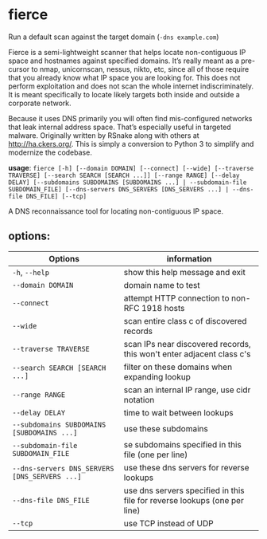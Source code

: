 # fierce

Run a default scan against the target domain (`-dns example.com`)

Fierce is a semi-lightweight scanner that helps locate non-contiguous IP space and hostnames against specified domains. It’s really meant as a pre-cursor to nmap, unicornscan, nessus, nikto, etc, since all of those require that you already know what IP space you are looking for. This does not perform exploitation and does not scan the whole internet indiscriminately. It is meant specifically to locate likely targets both inside and outside a corporate network.

Because it uses DNS primarily you will often find mis-configured networks that leak internal address space. That’s especially useful in targeted malware. Originally written by RSnake along with others at http://ha.ckers.org/. This is simply a conversion to Python 3 to simplify and modernize the codebase.


**usage**: `fierce [-h] [--domain DOMAIN] [--connect] [--wide] [--traverse TRAVERSE] [--search SEARCH [SEARCH ...]] [--range RANGE] [--delay DELAY] [--subdomains SUBDOMAINS [SUBDOMAINS ...] | --subdomain-file SUBDOMAIN_FILE] [--dns-servers DNS_SERVERS [DNS_SERVERS ...] | --dns-file DNS_FILE] [--tcp]`

A DNS reconnaissance tool for locating non-contiguous IP space.
        

## options:

| Options | information
| ---                   | --- 
  `-h`, `--help`            | show this help message and exit
  `--domain DOMAIN`       | domain name to test
  `--connect`             | attempt HTTP connection to non-RFC 1918 hosts
  `--wide`                | scan entire class c of discovered records
  `--traverse TRAVERSE`   | scan IPs near discovered records, this won't enter adjacent class c's
  `--search SEARCH [SEARCH ...]` | filter on these domains when expanding lookup
  `--range RANGE`         | scan an internal IP range, use cidr notation
  `--delay DELAY`         | time to wait between lookups
  `--subdomains SUBDOMAINS [SUBDOMAINS ...]` | use these subdomains
  `--subdomain-file SUBDOMAIN_FILE` | se subdomains specified in this file (one per line)
  `--dns-servers DNS_SERVERS [DNS_SERVERS ...]` | use these dns servers for reverse lookups
  `--dns-file DNS_FILE`   | use dns servers specified in this file for reverse lookups (one per line)
  `--tcp`                 | use TCP instead of UDP
